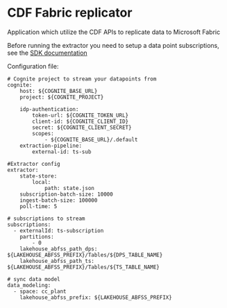 # CDF Fabric replicator

Application which utilize the CDF APIs to replicate data to Microsoft Fabric

Before running the extractor you need to setup a data point subscriptions, see the [SDK documentation](https://cognite-sdk-python.readthedocs-hosted.com/en/latest/core_data_model.html#create-data-point-subscriptions)

Configuration file:
```
# Cognite project to stream your datapoints from
cognite:
    host: ${COGNITE_BASE_URL}
    project: ${COGNITE_PROJECT}

    idp-authentication:
        token-url: ${COGNITE_TOKEN_URL}
        client-id: ${COGNITE_CLIENT_ID}
        secret: ${COGNITE_CLIENT_SECRET}
        scopes:
            - ${COGNITE_BASE_URL}/.default
    extraction-pipeline:
        external-id: ts-sub

#Extractor config
extractor:
    state-store:
        local:
            path: state.json
    subscription-batch-size: 10000
    ingest-batch-size: 100000
    poll-time: 5

# subscriptions to stream
subscriptions:
  - externalId: ts-subscription
    partitions:
        - 0
    lakehouse_abfss_path_dps: ${LAKEHOUSE_ABFSS_PREFIX}/Tables/${DPS_TABLE_NAME}
    lakehouse_abfss_path_ts: ${LAKEHOUSE_ABFSS_PREFIX}/Tables/${TS_TABLE_NAME}

# sync data model
data_modeling:
  - space: cc_plant
    lakehouse_abfss_prefix: ${LAKEHOUSE_ABFSS_PREFIX}

```
